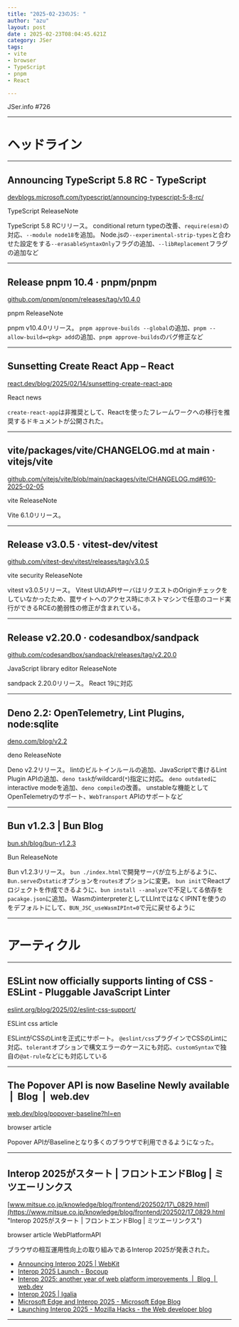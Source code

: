 ```yaml
---
title: "2025-02-23のJS: "
author: "azu"
layout: post
date : 2025-02-23T08:04:45.621Z
category: JSer
tags:
- vite
- browser
- TypeScript
- pnpm
- React

---
```


JSer.info #726

----

<h1 class="site-genre">ヘッドライン</h1>

----

## Announcing TypeScript 5.8 RC - TypeScript
[devblogs.microsoft.com/typescript/announcing-typescript-5-8-rc/](https://devblogs.microsoft.com/typescript/announcing-typescript-5-8-rc/ "Announcing TypeScript 5.8 RC - TypeScript")
<p class="jser-tags jser-tag-icon"><span class="jser-tag">TypeScript</span> <span class="jser-tag">ReleaseNote</span></p>

TypeScript 5.8 RCリリース。
conditional return typeの改善、`require(esm)`の対応、`--module node18`を追加。 Node.jsの`--experimental-strip-types`と合わせた設定をする`--erasableSyntaxOnly`フラグの追加、`--libReplacement`フラグの追加など


----

## Release pnpm 10.4 · pnpm/pnpm
[github.com/pnpm/pnpm/releases/tag/v10.4.0](https://github.com/pnpm/pnpm/releases/tag/v10.4.0 "Release pnpm 10.4 · pnpm/pnpm")
<p class="jser-tags jser-tag-icon"><span class="jser-tag">pnpm</span> <span class="jser-tag">ReleaseNote</span></p>

pnpm v10.4.0リリース。
`pnpm approve-builds --global`の追加、`pnpm --allow-build=<pkg> add`の追加、`pnpm approve-builds`のバグ修正など


----

## Sunsetting Create React App – React
[react.dev/blog/2025/02/14/sunsetting-create-react-app](https://react.dev/blog/2025/02/14/sunsetting-create-react-app "Sunsetting Create React App – React")
<p class="jser-tags jser-tag-icon"><span class="jser-tag">React</span> <span class="jser-tag">news</span></p>

`create-react-app`は非推奨として、Reactを使ったフレームワークへの移行を推奨するドキュメントが公開された。


----

## vite/packages/vite/CHANGELOG.md at main · vitejs/vite
[github.com/vitejs/vite/blob/main/packages/vite/CHANGELOG.md#610-2025-02-05](https://github.com/vitejs/vite/blob/main/packages/vite/CHANGELOG.md#610-2025-02-05 "vite/packages/vite/CHANGELOG.md at main · vitejs/vite")
<p class="jser-tags jser-tag-icon"><span class="jser-tag">vite</span> <span class="jser-tag">ReleaseNote</span></p>

Vite 6.1.0リリース。


----

## Release v3.0.5 · vitest-dev/vitest
[github.com/vitest-dev/vitest/releases/tag/v3.0.5](https://github.com/vitest-dev/vitest/releases/tag/v3.0.5 "Release v3.0.5 · vitest-dev/vitest")
<p class="jser-tags jser-tag-icon"><span class="jser-tag">vite</span> <span class="jser-tag">security</span> <span class="jser-tag">ReleaseNote</span></p>

vitest v3.0.5リリース。
Vitest UIのAPIサーバはリクエストのOriginチェックをしていなかったため、罠サイトへのアクセス時にホストマシンで任意のコード実行ができるRCEの脆弱性の修正が含まれている。


----

## Release v2.20.0 · codesandbox/sandpack
[github.com/codesandbox/sandpack/releases/tag/v2.20.0](https://github.com/codesandbox/sandpack/releases/tag/v2.20.0 "Release v2.20.0 · codesandbox/sandpack")
<p class="jser-tags jser-tag-icon"><span class="jser-tag">JavaScript</span> <span class="jser-tag">library</span> <span class="jser-tag">editor</span> <span class="jser-tag">ReleaseNote</span></p>

sandpack 2.20.0リリース。
React 19に対応


----

## Deno 2.2: OpenTelemetry, Lint Plugins, node:sqlite
[deno.com/blog/v2.2](https://deno.com/blog/v2.2 "Deno 2.2: OpenTelemetry, Lint Plugins, node:sqlite")
<p class="jser-tags jser-tag-icon"><span class="jser-tag">deno</span> <span class="jser-tag">ReleaseNote</span></p>

Deno v2.2リリース。
lintのビルトインルールの追加、JavaScriptで書けるLint Plugin APIの追加、`deno task`がwildcard(`*`)指定に対応。
`deno outdated`にinteractive modeを追加、`deno compile`の改善。
unstableな機能としてOpenTelemetryのサポート、`WebTransport` APIのサポートなど


----

## Bun v1.2.3 | Bun Blog
[bun.sh/blog/bun-v1.2.3](https://bun.sh/blog/bun-v1.2.3 "Bun v1.2.3 | Bun Blog")
<p class="jser-tags jser-tag-icon"><span class="jser-tag">Bun</span> <span class="jser-tag">ReleaseNote</span></p>

Bun v1.2.3リリース。
`bun ./index.html`で開発サーバが立ち上がるように、`Bun.serve`の`static`オプションを`routes`オプションに変更。
`bun init`でReactプロジェクトを作成できるように、`bun install --analyze`で不足してる依存を`pacakge.json`に追加。
WasmのinterpreterとしてLLIntではなくIPINTを使うのをデフォルトにして、`BUN_JSC_useWasmIPInt=0`で元に戻せるように


----
<h1 class="site-genre">アーティクル</h1>

----

## ESLint now officially supports linting of CSS - ESLint - Pluggable JavaScript Linter
[eslint.org/blog/2025/02/eslint-css-support/](https://eslint.org/blog/2025/02/eslint-css-support/ "ESLint now officially supports linting of CSS - ESLint - Pluggable JavaScript Linter")
<p class="jser-tags jser-tag-icon"><span class="jser-tag">ESLint</span> <span class="jser-tag">css</span> <span class="jser-tag">article</span></p>

ESLintがCSSのLintを正式にサポート。
`@eslint/css`プラグインでCSSのLintに対応、`tolerant`オプションで構文エラーのケースにも対応、`customSyntax`で独自の`@at-rule`などにも対応している


----

## The Popover API is now Baseline Newly available  |  Blog  |  web.dev
[web.dev/blog/popover-baseline?hl&#x3D;en](https://web.dev/blog/popover-baseline?hl=en "The Popover API is now Baseline Newly available  |  Blog  |  web.dev")
<p class="jser-tags jser-tag-icon"><span class="jser-tag">browser</span> <span class="jser-tag">article</span></p>

Popover APIがBaselineとなり多くのブラウザで利用できるようになった。


----

## Interop 2025がスタート | フロントエンドBlog | ミツエーリンクス
[www.mitsue.co.jp/knowledge/blog/frontend/202502/17\_0829.html](https://www.mitsue.co.jp/knowledge/blog/frontend/202502/17_0829.html "Interop 2025がスタート | フロントエンドBlog | ミツエーリンクス")
<p class="jser-tags jser-tag-icon"><span class="jser-tag">browser</span> <span class="jser-tag">article</span> <span class="jser-tag">WebPlatformAPI</span></p>

ブラウザの相互運用性向上の取り組みであるInterop 2025が発表された。

- [Announcing Interop 2025 | WebKit](https://webkit.org/blog/16458/announcing-interop-2025/ "Announcing Interop 2025 | WebKit")
- [Interop 2025 Launch - Bocoup](https://www.bocoup.com/blog/interop-2025 "Interop 2025 Launch - Bocoup")
- [Interop 2025: another year of web platform improvements  |  Blog  |  web.dev](https://web.dev/blog/interop-2025 "Interop 2025: another year of web platform improvements  |  Blog  |  web.dev")
- [Interop 2025 | Igalia](https://www.igalia.com/2025/02/13/Interop-2025.html "Interop 2025 | Igalia")
- [Microsoft Edge and Interop 2025 - Microsoft Edge Blog](https://blogs.windows.com/msedgedev/2025/02/13/microsoft-edge-and-interop-2025/ "Microsoft Edge and Interop 2025 - Microsoft Edge Blog")
- [Launching Interop 2025 - Mozilla Hacks - the Web developer blog](https://hacks.mozilla.org/2025/02/interop-2025/ "Launching Interop 2025 - Mozilla Hacks - the Web developer blog")

----
